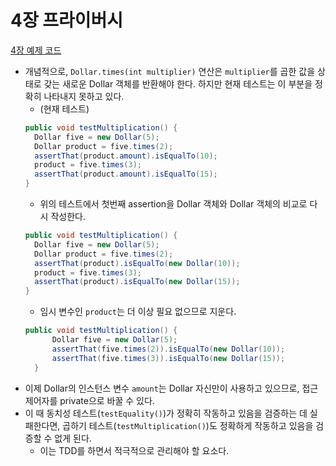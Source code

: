 # 4장 프라이버시

[4장 예제 코드](https://github.com/gyumin-kim/TDDBE/commit/7f2cd334d462f79e91f0afcfe8ae029bd7acffd5)

- 개념적으로, `Dollar.times(int multiplier)` 연산은 `multiplier`를 곱한 값을 상태로 갖는 새로운 Dollar 객체를 반환해야 한다. 하지만 현재 테스트는 이 부분을 정확히 나타내지 못하고 있다.
  - (현재 테스트)  
  ```java
  public void testMultiplication() {
    Dollar five = new Dollar(5);
    Dollar product = five.times(2);
    assertThat(product.amount).isEqualTo(10);
    product = five.times(3);
    assertThat(product.amount).isEqualTo(15);
  }
  ```
  - 위의 테스트에서 첫번째 assertion을 Dollar 객체와 Dollar 객체의 비교로 다시 작성한다.  
  ```java
  public void testMultiplication() {
    Dollar five = new Dollar(5);
    Dollar product = five.times(2);
    assertThat(product).isEqualTo(new Dollar(10));
    product = five.times(3);
    assertThat(product).isEqualTo(new Dollar(15));
  }
  ```
  - 임시 변수인 `product`는 더 이상 필요 없으므로 지운다.  
  ```java
  public void testMultiplication() {
		Dollar five = new Dollar(5);
		assertThat(five.times(2)).isEqualTo(new Dollar(10));
		assertThat(five.times(3)).isEqualTo(new Dollar(15));
	}
  ```
- 이제 Dollar의 인스턴스 변수 `amount`는 Dollar 자신만이 사용하고 있으므로, 접근 제어자를 private으로 바꿀 수 있다.
- 이 때 동치성 테스트(`testEquality()`)가 정확히 작동하고 있음을 검증하는 데 실패한다면, 곱하기 테스트(`testMultiplication()`)도 정확하게 작동하고 있음을 검증할 수 없게 된다.
  - 이는 TDD를 하면서 적극적으로 관리해야 할 요소다.